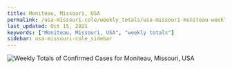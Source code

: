 ```yaml
---
title: Moniteau, Missouri, USA
permalink: /usa-missouri-cole/weekly_totals/usa-missouri-moniteau-weekly_totals.html
last_updated: Oct 15, 2021
keywords: ["Moniteau, Missouri, USA", "weekly totals"]
sidebar: usa-missouri-cole_sidebar
---
```


![Weekly Totals of Confirmed Cases for Moniteau, Missouri, USA](/covid_tracker/images/graphs/usa-missouri-moniteau-weekly_totals_graph.png)
